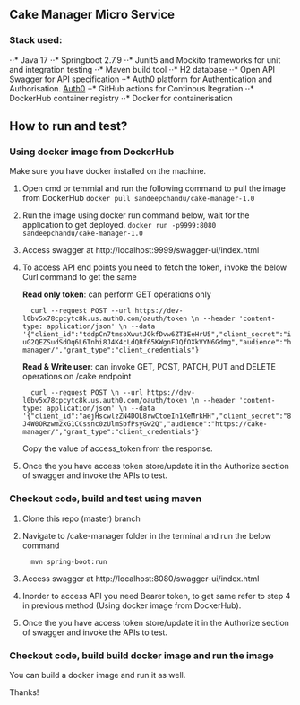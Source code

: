 ## Cake Manager Micro Service

### Stack used:
   ⋅⋅*  Java 17
   ⋅⋅*  Springboot 2.7.9
   ⋅⋅*  Junit5 and Mockito frameworks for unit and integration testing
   ⋅⋅*  Maven build tool
   ⋅⋅*  H2 database
   ⋅⋅*  Open API Swagger for API specification
   ⋅⋅*  Auth0 platform for Authentication and Authorisation. [Auth0](https://auth0.com/)
   ⋅⋅*  GitHub actions for Continous Itegration
   ⋅⋅*  DockerHub container registry
   ⋅⋅*  Docker for containerisation
   
## How to run and test?

### Using docker image from DockerHub
Make sure you have docker installed on the machine.
  1.  Open cmd or temrnial and run the following command to pull the image from DockerHub
    ```
    docker pull sandeepchandu/cake-manager-1.0
    ```
  2.  Run the image using docker run command below, wait for the application to get deployed.
    ```
    docker run -p9999:8080 sandeepchandu/cake-manager-1.0
    ```
  3.  Access swagger at http://localhost:9999/swagger-ui/index.html
  
  4.  To access API end points you need to fetch the token, invoke the below Curl command to get the same
      
        **Read only token**: can perform GET operations only
        ```
          curl --request POST --url https://dev-l0bv5x78cpcytc8k.us.auth0.com/oauth/token \n --header 'content-type: application/json' \n --data '{"client_id":"tddpCn7tmsoXwutJOkfDvw6ZT3EeHrU5","client_secret":"iZceSFR9EX5-uG2QEZSudSdOq6L6Tnhi8J4K4cLdQBf65KWgnFJQfOXkVYN6Gdmg","audience":"https://cake-manager/","grant_type":"client_credentials"}'
        ```
        
        **Read & Write user**: can invoke GET, POST, PATCH, PUT and DELETE operations on /cake endpoint
        ```
          curl --request POST \n --url https://dev-l0bv5x78cpcytc8k.us.auth0.com/oauth/token \n --header 'content-type: application/json' \n --data '{"client_id":"aejHscwlzZN4DOL8rwCtoeIh1XeMrkHH","client_secret":"8F6Jz3w5elWKAdUFyLBSUJ5jGqr3T-J4W0ORzwm2xG1CCssnc0zUlmSbfPsyGw2Q","audience":"https://cake-manager/","grant_type":"client_credentials"}'
        ```
        Copy the value of access_token from the response.
  5. Once the you have access token store/update it in the Authorize section of swagger and invoke the APIs to test.
  
### Checkout code, build and test using maven
  1.  Clone this repo (master) branch
  
  2.  Navigate to /cake-manager folder in the terminal and run the below command
      ```
        mvn spring-boot:run
      ```
  3.  Access swagger at http://localhost:8080/swagger-ui/index.html
  
  4.  Inorder to access API you need Bearer token, to get same refer to step 4 in previous method (Using docker image from DockerHub).
  
  5. Once the you have access token store/update it in the Authorize section of swagger and invoke the APIs to test.


### Checkout code, build build docker image and run the image
  You can build a docker image and run it as well.
  
Thanks!
